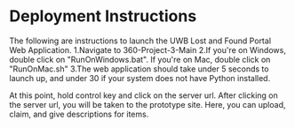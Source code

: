 # Deployment Instructions
The following are instructions to launch the UWB Lost and Found Portal Web Application.
1.Navigate to 360-Project-3-Main
2.If you're on Windows, double click on "RunOnWindows.bat". If you're on Mac, double click on "RunOnMac.sh"
3.The web application should take under 5 seconds to launch up, and under 30 if your system does not have Python installed.

At this point, hold control key and click on the server url. After clicking on the server url, you will be taken to the prototype site. Here, you can upload, claim, and give descriptions for items.

